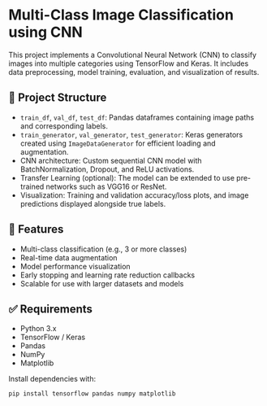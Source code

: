# Multi-Class Image Classification using CNN

This project implements a Convolutional Neural Network (CNN) to classify images into multiple categories using TensorFlow and Keras. It includes data preprocessing, model training, evaluation, and visualization of results.

## 📁 Project Structure
- `train_df`, `val_df`, `test_df`: Pandas dataframes containing image paths and corresponding labels.
- `train_generator`, `val_generator`, `test_generator`: Keras generators created using `ImageDataGenerator` for efficient loading and augmentation.
- CNN architecture: Custom sequential CNN model with BatchNormalization, Dropout, and ReLU activations.
- Transfer Learning (optional): The model can be extended to use pre-trained networks such as VGG16 or ResNet.
- Visualization: Training and validation accuracy/loss plots, and image predictions displayed alongside true labels.

## 🧠 Features
- Multi-class classification (e.g., 3 or more classes)
- Real-time data augmentation
- Model performance visualization
- Early stopping and learning rate reduction callbacks
- Scalable for use with larger datasets and models

## ✅ Requirements
- Python 3.x
- TensorFlow / Keras
- Pandas
- NumPy
- Matplotlib

Install dependencies with:
```bash
pip install tensorflow pandas numpy matplotlib
